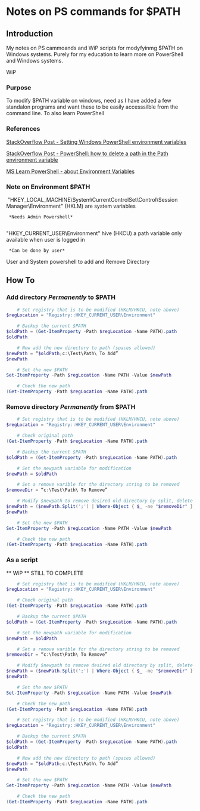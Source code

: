 # Notes on PS commands for $PATH

## Introduction
My notes on PS cammoands and WiP scripts for modyfyinmg $PATH on Windows systems.
Purely for my education to learn more on PowerShell and Windows systems.

WiP

### Purpose
To modify $PATH variable on windows, need as I have added a few standalon programs and want these to be easily accesssilble from the command line.
To also learn PowerShell

### References
[StackOverflow Post - Setting Windows PowerShell environment variables](https://stackoverflow.com/questions/714877/setting-windows-powershell-environment-variables)

[StackOverflow Post - PowerShell: how to delete a path in the Path environment variable](https://stackoverflow.com/questions/39010405/powershell-how-to-delete-a-path-in-the-path-environment-variable)

[MS Learn PowerShell - about Environment Variables](https://learn.microsoft.com/en-us/powershell/module/microsoft.powershell.core/about/about_environment_variables?view=powershell-5.1)

### Note on Environment $PATH

 "HKEY_LOCAL_MACHINE\\System\\CurrentControlSet\\Control\\Session Manager\\Environment" (HKLM) are system variables
 
	 *Needs Admin Powershell*
	 
	 
"HKEY_CURRENT_USER\\Environment" hive (HKCU) a path variable only available when user is logged in

	 *Can be done by user*
	 
	 
User and System powershell to add and Remove Directory

## How To

### Add directory *Permanently* to $PATH
```powershell
	# Set registry that is to be modified (HKLM/HKCU, note above)
$regLocation = "Registry::HKEY_CURRENT_USER\Environment"

	# Backup the current $PATH
$oldPath = (Get-ItemProperty -Path $regLocation -Name PATH).path
$oldPath

	# Now add the new directory to path (spaces allowed)
$newPath = “$oldPath;c:\Test\Path\ To Add”
$newPath

	# Set the new $PATH
Set-ItemProperty -Path $regLocation -Name PATH -Value $newPath

	# Check the new path
(Get-ItemProperty -Path $regLocation -Name PATH).path
```


### Remove directory *Permanently* from $PATH
```powershell
	# Set registry that is to be modified (HKLM/HKCU, note above)
$regLocation = "Registry::HKEY_CURRENT_USER\Environment"

	# Check original path
(Get-ItemProperty -Path $regLocation -Name PATH).path

	# Backup the current $PATH
$oldPath = (Get-ItemProperty -Path $regLocation -Name PATH).path

	# Set the newpath variable for modification
$newPath = $oldPath

	# Set a remove varible for the directory string to be removed
$removeDir = “c:\Test\Path\ To Remove”

	# Modify $newpath to remove desired old directory by split, delete and join on the ';' seperator, check changes
$newPath = ($newPath.Split(';') | Where-Object { $_ -ne "$removeDir" }) -join ';'
$newPath

	# Set the new $PATH
Set-ItemProperty -Path $regLocation -Name PATH -Value $newPath

	# Check the new path
(Get-ItemProperty -Path $regLocation -Name PATH).path
```

### As a script
** WiP **
STILL TO COMPLETE

```powershell
	# Set registry that is to be modified (HKLM/HKCU, note above)
$regLocation = "Registry::HKEY_CURRENT_USER\Environment"

	# Check original path
(Get-ItemProperty -Path $regLocation -Name PATH).path

	# Backup the current $PATH
$oldPath = (Get-ItemProperty -Path $regLocation -Name PATH).path

	# Set the newpath variable for modification
$newPath = $oldPath

	# Set a remove varible for the directory string to be removed
$removeDir = “c:\Test\Path\ To Remove”

	# Modify $newpath to remove desired old directory by split, delete and join on the ';' seperator, check changes
$newPath = ($newPath.Split(';') | Where-Object { $_ -ne "$removeDir" }) -join ';'
$newPath

	# Set the new $PATH
Set-ItemProperty -Path $regLocation -Name PATH -Value $newPath

	# Check the new path
(Get-ItemProperty -Path $regLocation -Name PATH).path

	# Set registry that is to be modified (HKLM/HKCU, note above)
$regLocation = "Registry::HKEY_CURRENT_USER\Environment"

	# Backup the current $PATH
$oldPath = (Get-ItemProperty -Path $regLocation -Name PATH).path
$oldPath

	# Now add the new directory to path (spaces allowed)
$newPath = “$oldPath;c:\Test\Path\ To Add”
$newPath

	# Set the new $PATH
Set-ItemProperty -Path $regLocation -Name PATH -Value $newPath

	# Check the new path
(Get-ItemProperty -Path $regLocation -Name PATH).path
```
